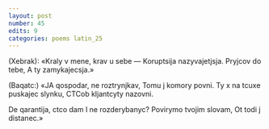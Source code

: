 ```yaml
---
layout: post
number: 45
edits: 9
categories: poems latin_25
---
```


(Xebrak): 
«Kraly v mene, krav u sebe —
Koruptsija nazyvajetjsja.
Pryjcov do tebe,
A ty zamykajecsja.»

(Baqatc:)
«JA qospodar, ne roztrynjkav,
Tomu j komory povni.
Ty x na tcuxe puskajec slynku,
CTCob kljantcyty nazovni.

De qarantija, ctco dam
I ne rozderybanyc?
Povirymo tvojim slovam,
Ot todi j distanec.»

